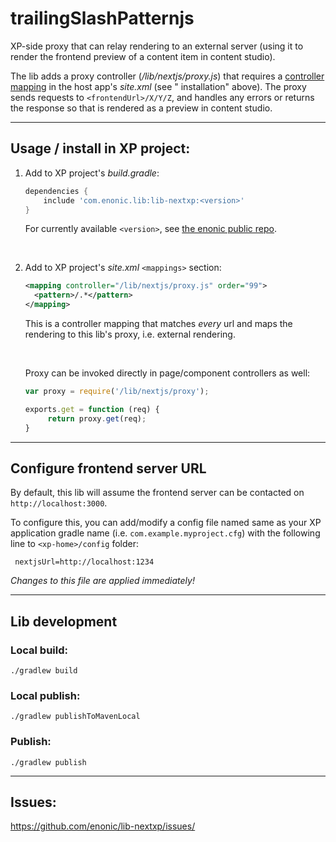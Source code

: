 # trailingSlashPatternjs

XP-side proxy that can relay rendering to an external server (using it to render the frontend preview of a content item
in content studio).

The lib adds a proxy controller (_/lib/nextjs/proxy.js_) that requires
a [controller mapping](https://developer.enonic.com/docs/xp/stable/cms/mappings) in the host app's _site.xml_ (see "
installation" above).
The proxy sends requests to `<frontendUrl>/X/Y/Z`, and handles any errors or returns the response so that is rendered as
a preview in
content studio.

----

## Usage / install in XP project:

1. Add to XP project's _build.gradle_:

    ```groovy
    dependencies {
        include 'com.enonic.lib:lib-nextxp:<version>'
    }
    ```

   For currently available `<version>`, see [the enonic public repo](https://repo.enonic.com/public/com/enonic/lib/lib-frontend-proxy/).

    <br />

2. Add to XP project's _site.xml_ `<mappings>` section:

    ```xml
    <mapping controller="/lib/nextjs/proxy.js" order="99">
      <pattern>/.*</pattern>
    </mapping>
    ```

   This is a controller mapping that matches _every_ url and maps the rendering to this lib's proxy, i.e. external rendering.

    <br />

   Proxy can be invoked directly in page/component controllers as well:
   ```javascript
   var proxy = require('/lib/nextjs/proxy');
   
   exports.get = function (req) {
        return proxy.get(req);
   }
   ```

----

## Configure frontend server URL

By default, this lib will assume the frontend server can be contacted on `http://localhost:3000`.

To configure this, you can add/modify a config file named same as your XP application gradle name (i.e. `com.example.myproject.cfg`) with
the following line to `<xp-home>/config` folder:

   ```properties
    nextjsUrl=http://localhost:1234
   ```

_Changes to this file are applied immediately!_

----

## Lib development

### Local build:

```
./gradlew build
```

### Local publish:

```
./gradlew publishToMavenLocal
```

### Publish:

```
./gradlew publish
```

----

<a id="issues"></a>
## Issues:

https://github.com/enonic/lib-nextxp/issues/

